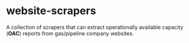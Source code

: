 # website-scrapers

A collection of scrapers that can extract operationally available capacity (**OAC**) reports from gas/pipeline company websites.
